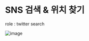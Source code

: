 # SNS 검색 & 위치 찾기

role : twitter search

![image](https://github.com/devJS00/cau_software-project/assets/110683103/35c9ee23-9d1b-48db-9f24-91993f2a34cc)
